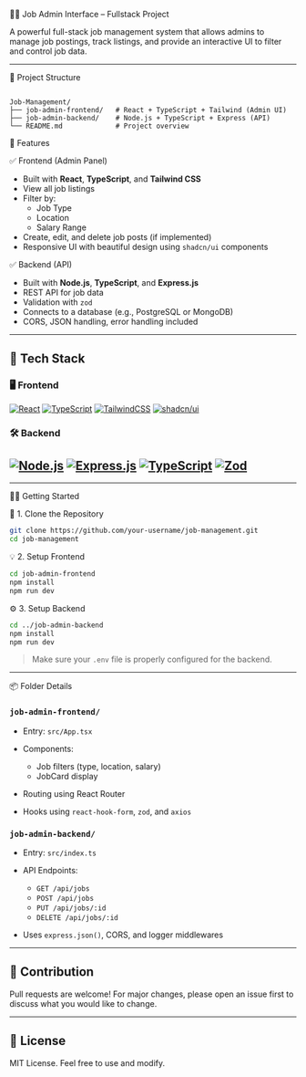 🧑‍💼 Job Admin Interface – Fullstack Project

A powerful full-stack job management system that allows admins to manage job postings, track listings, and provide an interactive UI to filter and control job data.

---

📁 Project Structure

```

Job-Management/
├── job-admin-frontend/   # React + TypeScript + Tailwind (Admin UI)
├── job-admin-backend/    # Node.js + TypeScript + Express (API)
└── README.md             # Project overview

````


🚀 Features

✅ Frontend (Admin Panel)
- Built with **React**, **TypeScript**, and **Tailwind CSS**
- View all job listings
- Filter by:
  - Job Type
  - Location
  - Salary Range
- Create, edit, and delete job posts (if implemented)
- Responsive UI with beautiful design using `shadcn/ui` components

✅ Backend (API)
- Built with **Node.js**, **TypeScript**, and **Express.js**
- REST API for job data
- Validation with `zod`
- Connects to a database (e.g., PostgreSQL or MongoDB)
- CORS, JSON handling, error handling included

---
## 🚀 Tech Stack

### 🖥️ Frontend

[![React](https://img.shields.io/badge/React-20232A?style=for-the-badge&logo=react&logoColor=61DAFB)](https://reactjs.org/)
[![TypeScript](https://img.shields.io/badge/TypeScript-007ACC?style=for-the-badge&logo=typescript&logoColor=white)](https://www.typescriptlang.org/)
[![TailwindCSS](https://img.shields.io/badge/Tailwind_CSS-38B2AC?style=for-the-badge&logo=tailwind-css&logoColor=white)](https://tailwindcss.com/)
[![shadcn/ui](https://img.shields.io/badge/shadcn/ui-111827?style=for-the-badge&logo=vercel&logoColor=white)](https://ui.shadcn.dev/)

### 🛠️ Backend

[![Node.js](https://img.shields.io/badge/Node.js-339933?style=for-the-badge&logo=nodedotjs&logoColor=white)](https://nodejs.org/)
[![Express.js](https://img.shields.io/badge/Express.js-000000?style=for-the-badge&logo=express&logoColor=white)](https://expressjs.com/)
[![TypeScript](https://img.shields.io/badge/TypeScript-007ACC?style=for-the-badge&logo=typescript&logoColor=white)](https://www.typescriptlang.org/)
[![Zod](https://img.shields.io/badge/Zod-5B21B6?style=for-the-badge&logo=data&logoColor=white)](https://zod.dev/)
---

---

🧑‍💻 Getting Started

🔧 1. Clone the Repository

```bash
git clone https://github.com/your-username/job-management.git
cd job-management
````
💡 2. Setup Frontend

```bash
cd job-admin-frontend
npm install
npm run dev
```

⚙️ 3. Setup Backend

```bash
cd ../job-admin-backend
npm install
npm run dev
```

> Make sure your `.env` file is properly configured for the backend.

---

📦 Folder Details

### `job-admin-frontend/`

* Entry: `src/App.tsx`
* Components:

  * Job filters (type, location, salary)
  * JobCard display
* Routing using React Router
* Hooks using `react-hook-form`, `zod`, and `axios`

### `job-admin-backend/`

* Entry: `src/index.ts`
* API Endpoints:

  * `GET /api/jobs`
  * `POST /api/jobs`
  * `PUT /api/jobs/:id`
  * `DELETE /api/jobs/:id`
* Uses `express.json()`, CORS, and logger middlewares

---

## 🤝 Contribution

Pull requests are welcome! For major changes, please open an issue first to discuss what you would like to change.

---

## 📝 License

MIT License. Feel free to use and modify.
